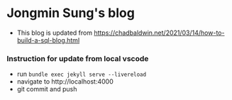 # Jongmin Sung's blog
* This blog is updated from https://chadbaldwin.net/2021/03/14/how-to-build-a-sql-blog.html

### Instruction for update from local vscode
* run `bundle exec jekyll serve --livereload`
* navigate to http://localhost:4000
* git commit and push
